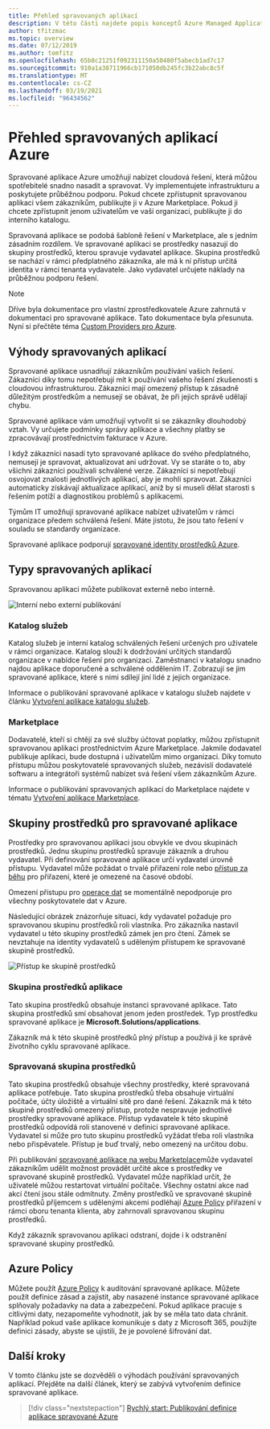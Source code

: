 ```yaml
---
title: Přehled spravovaných aplikací
description: V této části najdete popis konceptů Azure Managed Applications, které poskytují cloudová řešení, která zákazníkům umožňují nasazení a provozovat.
author: tfitzmac
ms.topic: overview
ms.date: 07/12/2019
ms.author: tomfitz
ms.openlocfilehash: 65b8c21251f092311150a50480f5abecb1ad7c17
ms.sourcegitcommit: 910a1a38711966cb171050db245fc3b22abc8c5f
ms.translationtype: MT
ms.contentlocale: cs-CZ
ms.lasthandoff: 03/19/2021
ms.locfileid: "96434562"
---
```

# <a name="azure-managed-applications-overview"></a>Přehled spravovaných aplikací Azure

Spravované aplikace Azure umožňují nabízet cloudová řešení, která můžou spotřebitelé snadno nasadit a spravovat. Vy implementujete infrastrukturu a poskytujete průběžnou podporu. Pokud chcete zpřístupnit spravovanou aplikaci všem zákazníkům, publikujte ji v Azure Marketplace. Pokud ji chcete zpřístupnit jenom uživatelům ve vaší organizaci, publikujte ji do interního katalogu. 

Spravovaná aplikace se podobá šabloně řešení v Marketplace, ale s jedním zásadním rozdílem. Ve spravované aplikaci se prostředky nasazují do skupiny prostředků, kterou spravuje vydavatel aplikace. Skupina prostředků se nachází v rámci předplatného zákazníka, ale má k ní přístup určitá identita v rámci tenanta vydavatele. Jako vydavatel určujete náklady na průběžnou podporu řešení.

> [!NOTE]
> Dříve byla dokumentace pro vlastní zprostředkovatele Azure zahrnutá v dokumentaci pro spravované aplikace. Tato dokumentace byla přesunuta. Nyní si přečtěte téma [Custom Providers pro Azure](../custom-providers/overview.md).

## <a name="advantages-of-managed-applications"></a>Výhody spravovaných aplikací

Spravované aplikace usnadňují zákazníkům používání vašich řešení. Zákazníci díky tomu nepotřebují mít k používání vašeho řešení zkušenosti s cloudovou infrastrukturou. Zákazníci mají omezený přístup k zásadně důležitým prostředkům a nemusejí se obávat, že při jejich správě udělají chybu. 

Spravované aplikace vám umožňují vytvořit si se zákazníky dlouhodobý vztah. Vy určujete podmínky správy aplikace a všechny platby se zpracovávají prostřednictvím fakturace v Azure.

I když zákazníci nasadí tyto spravované aplikace do svého předplatného, nemusejí je spravovat, aktualizovat ani udržovat. Vy se staráte o to, aby všichni zákazníci používali schválené verze. Zákazníci si nepotřebují osvojovat znalosti jednotlivých aplikací, aby je mohli spravovat. Zákazníci automaticky získávají aktualizace aplikací, aniž by si museli dělat starosti s řešením potíží a diagnostikou problémů s aplikacemi. 

Týmům IT umožňují spravované aplikace nabízet uživatelům v rámci organizace předem schválená řešení. Máte jistotu, že jsou tato řešení v souladu se standardy organizace.

Spravované aplikace podporují [spravované identity prostředků Azure](./publish-managed-identity.md).

## <a name="types-of-managed-applications"></a>Typy spravovaných aplikací

Spravovanou aplikaci můžete publikovat externě nebo interně.

![Interní nebo externí publikování](./media/overview/manage_app_options.png)

### <a name="service-catalog"></a>Katalog služeb

Katalog služeb je interní katalog schválených řešení určených pro uživatele v rámci organizace. Katalog slouží k dodržování určitých standardů organizace v nabídce řešení pro organizaci. Zaměstnanci v katalogu snadno najdou aplikace doporučené a schválené oddělením IT. Zobrazují se jim spravované aplikace, které s nimi sdílejí jiní lidé z jejich organizace.

Informace o publikování spravované aplikace v katalogu služeb najdete v článku [Vytvoření aplikace katalogu služeb](publish-service-catalog-app.md).

### <a name="marketplace"></a>Marketplace

Dodavatelé, kteří si chtějí za své služby účtovat poplatky, můžou zpřístupnit spravovanou aplikaci prostřednictvím Azure Marketplace. Jakmile dodavatel publikuje aplikaci, bude dostupná i uživatelům mimo organizaci. Díky tomuto přístupu můžou poskytovatelé spravovaných služeb, nezávislí dodavatelé softwaru a integrátoři systémů nabízet svá řešení všem zákazníkům Azure.

Informace o publikování spravovaných aplikací do Marketplace najdete v tématu [Vytvoření aplikace Marketplace](../../marketplace/create-new-azure-apps-offer.md).

## <a name="resource-groups-for-managed-applications"></a>Skupiny prostředků pro spravované aplikace

Prostředky pro spravovanou aplikaci jsou obvykle ve dvou skupinách prostředků. Jednu skupinu prostředků spravuje zákazník a druhou vydavatel. Při definování spravované aplikace určí vydavatel úrovně přístupu. Vydavatel může požádat o trvalé přiřazení role nebo [přístup za běhu](request-just-in-time-access.md) pro přiřazení, které je omezené na časové období.

Omezení přístupu pro [operace dat](../../role-based-access-control/role-definitions.md) se momentálně nepodporuje pro všechny poskytovatele dat v Azure.

Následující obrázek znázorňuje situaci, kdy vydavatel požaduje pro spravovanou skupinu prostředků roli vlastníka. Pro zákazníka nastavil vydavatel u této skupiny prostředků zámek jen pro čtení. Zámek se nevztahuje na identity vydavatelů s uděleným přístupem ke spravované skupině prostředků.

![Přístup ke skupině prostředků](./media/overview/access.png)

### <a name="application-resource-group"></a>Skupina prostředků aplikace

Tato skupina prostředků obsahuje instanci spravované aplikace. Tato skupina prostředků smí obsahovat jenom jeden prostředek. Typ prostředku spravované aplikace je **Microsoft.Solutions/applications**.

Zákazník má k této skupině prostředků plný přístup a používá ji ke správě životního cyklu spravované aplikace.

### <a name="managed-resource-group"></a>Spravovaná skupina prostředků

Tato skupina prostředků obsahuje všechny prostředky, které spravovaná aplikace potřebuje. Tato skupina prostředků třeba obsahuje virtuální počítače, účty úložiště a virtuální sítě pro dané řešení. Zákazník má k této skupině prostředků omezený přístup, protože nespravuje jednotlivé prostředky spravované aplikace. Přístup vydavatele k této skupině prostředků odpovídá roli stanovené v definici spravované aplikace. Vydavatel si může pro tuto skupinu prostředků vyžádat třeba roli vlastníka nebo přispěvatele. Přístup je buď trvalý, nebo omezený na určitou dobu.

Při publikování [spravované aplikace na webu Marketplace](../../marketplace/create-new-azure-apps-offer.md)může vydavatel zákazníkům udělit možnost provádět určité akce s prostředky ve spravované skupině prostředků. Vydavatel může například určit, že uživatelé můžou restartovat virtuální počítače. Všechny ostatní akce nad akcí čtení jsou stále odmítnuty. Změny prostředků ve spravované skupině prostředků příjemcem s udělenými akcemi podléhají [Azure Policy](../../governance/policy/overview.md) přiřazení v rámci oboru tenanta klienta, aby zahrnovali spravovanou skupinu prostředků.

Když zákazník spravovanou aplikaci odstraní, dojde i k odstranění spravované skupiny prostředků.

## <a name="azure-policy"></a>Azure Policy

Můžete použít [Azure Policy](../../governance/policy/overview.md) k auditování spravované aplikace. Můžete použít definice zásad a zajistit, aby nasazené instance spravované aplikace splňovaly požadavky na data a zabezpečení. Pokud aplikace pracuje s citlivými daty, nezapomeňte vyhodnotit, jak by se měla tato data chránit. Například pokud vaše aplikace komunikuje s daty z Microsoft 365, použijte definici zásady, abyste se ujistili, že je povolené šifrování dat.

## <a name="next-steps"></a>Další kroky

V tomto článku jste se dozvěděli o výhodách používání spravovaných aplikací. Přejděte na další článek, který se zabývá vytvořením definice spravované aplikace.

> [!div class="nextstepaction"]
> [Rychlý start: Publikování definice aplikace spravované Azure](publish-service-catalog-app.md)